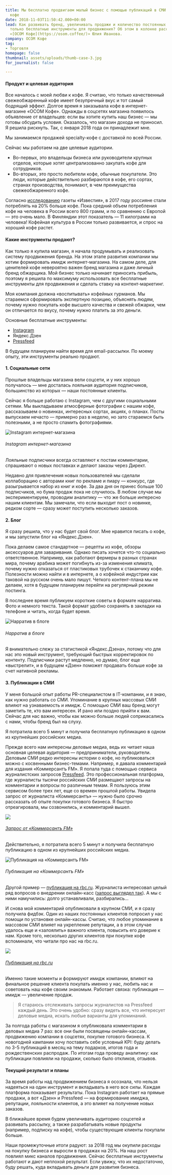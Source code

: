 ```yaml
---
title: Мы бесплатно продвигаем малый бизнес с помощью публикаций в СМИ. Опыт интернет-магазина
  кофе
date: 2018-11-03T11:50:42.000+00:00
lead: Как развивать бренд, увеличивать продажи и количество постоянных клиентов, используя
  только бесплатные инструменты для продвижения? Об этом в колонке рассказывает владелица
  «[ОСОМ Кофе](https://osom.coffee/)» Юлия Иванова.
company: ОСОМ Кофе
tag:
- Торговля
homepage: false
thumbnail: assets/uploads/thumb-case-3.jpg
for_journalist: false

---
```

#### Продукт и целевая аудитория

Все началось с моей любви к кофе. Я считаю, что только качественный свежеобжаренный кофе имеет безупречный вкус и тот самый бодрящий эффект. Долгое время я заказывала кофе в интернет-магазине «ОСОМ Кофе». Однажды в соцсетях магазина появилось объявление от владельцев: если вы хотите купить наш бизнес — мы готовы обсудить условия. Оказалось, что магазин дохода не приносил. Я решила рискнуть. Так, с января 2018 года он принадлежит мне.

Мы занимаемся продажей specialty-кофе с доставкой по всей России.

Сейчас мы работаем на две целевые аудитории.

* Во-первых, это владельцы бизнеса или руководители крупных отделов, которые хотят централизованно закупать кофе для сотрудников.
* Во-вторых, это просто любители кофе, обычные покупатели. Это люди, которые действительно разбираются в кофе, его сортах, странах производства, понимают, в чем преимущества свежеобжаренного кофе.

Согласно [исследованию](https://iz.ru/654393/roksana-avetisian/rossiiane-perekhodiat-s-chaia-na-kofe) газеты «Известия», в 2017 году россияне стали потреблять на 20% больше кофе. Пока средний объем потребления кофе на человека в России всего 800 грамм, и по сравнению с Европой — это очень мало. В Финляндии этот показатель — 11 килограмм на человека! Кофейная культура в России только развивается, и спрос на хороший кофе растет.

#### Какие инструменты продают?

Как только я купила магазин, я начала продумывать и реализовать систему продвижения бренда. На этом этапе развития компании мы хотим формировать имидж интернет-магазина. На самом деле, для ценителей кофе невероятно важен бренд магазина и даже личный бренд обжарщика. Мой бизнес только начинает приносить прибыль, поэтому я решила по максимуму использовать все бесплатные инструменты для продвижения и сделать ставку на контент-маркетинг.

Моя компания должна «воспитывать» кофейных гурманов. Мы стараемся сформировать экспертную позицию, объяснять людям, почему нужно покупать кофе высшего качества и свежей обжарки, чем он отличается по вкусу, почему нужно платить за это деньги.

Основные бесплатные инструменты:

* [Instagram](https://www.instagram.com/osomcoffee/)
* Яндекс.Дзен
* [Pressfeed](https://pressfeed.ru/)

В будущем планируем найти время для email-рассылки. По моему опыту, эти инструменты реально продают.

#### 1. Социальные сети

Прошлые владельцы магазина вели соцсети, и у них хорошо получалось — мне досталась лояльная аудитория подписчиков, большинство из которых — наши постоянные клиенты.

Сейчас я больше работаю с Instagram, чем с другими социальными сетями. Мы выкладываем атмосферные фотографии с нашим кофе, рассказываем о новинках, интересных сортах, акциях, о планах. Посты выпускаем нечасто — примерно раз в неделю, но зато стараемся быть полезными, а не просто спамить фотографиями.

![Instagram интернет-магазина](https://rb.ru/media/thumb/2018-08-06_10-44-07.png.700x518_q95.jpg)

###### Instagram интернет-магазина

Лояльные подписчики всегда оставляют к постам комментарии, спрашивают о новых поставках и делают заказы через Директ.

Недавно для привлечения новых пользователей мы сделали коллаборацию с авторами книг по рекламе и пиару — конкурс, где разыгрывается набор из книг и кофе. За два дня он принес больше 100 подписчиков, но бума продаж пока не случилось. В любом случае мы экспериментируем, проводим аналитику — что же больше интересно нашим клиентам. Мы замечали, что если выходит пост о новинке, редком сорте — сразу может поступить несколько заказов.

#### 2. Блог

Я сразу решила, что у нас будет свой блог. Мне нравится писать о кофе, и мы запустили блог на «Яндекс.Дзен».

Пока делаем самое стандартное — рецепты из кофе, обзоры аксессуаров для заваривания. Однако писать хочется что-то социально ответственное. Например, как работают фермеры в разных странах мира, почему арабика может погибнуть из-за изменения климата, почему нужно отказаться от пластиковых трубочек к стаканчику кофе. Полезности можно найти и в интернете, а о кофейной индустрии как таковой на русском очень мало пишут. Четкого контент-плана мы не делаем, хотя в будущем планируем перейти на регулярный режим постинга.

В последнее время публикуем короткие советы в формате нарратива. Фото и немного текста. Такой формат удобно сохранять в закладки на телефоне и читать, когда будет время.

![Нарратив в блоге](https://rb.ru/media/thumb/tjr6wk8fafc_uiqzNFH.jpg.600x543_q95.jpg)

###### Нарратив в блоге

Я внимательно слежу за статистикой «Яндекс.Дзена», потому что для нас это новый инструмент, требующий быстрых корректировок по контенту. Подписчики растут медленно, но думаю, блог еще «выстрелит», и в будущем «Дзен» поможет продавать больше кофе за счет нативной рекламы.

#### 3. Публикации в СМИ

У меня большой опыт работы PR-специалистом в IT-компании, и я знаю, как нужно работать со СМИ. Упоминание в крупных массовых СМИ влияют на узнаваемость и имидж. С помощью СМИ ваш бренд могут заметить те, кто вам интересен. И рано или поздно прийти к вам. Сейчас для нас важно, чтобы как можно больше людей соприкасались с нами, чтобы бренд был на слуху.

Я потратила всего 5 минут и получила бесплатную публикацию в одном из крупнейших российских медиа.

Прежде всего нам интересны деловые медиа, ведь их читает наша основная целевая аудитория — предприниматели, руководители. Деловым СМИ редко интересны истории о кофе, но публиковаться можно с косвенными бизнес-темами. Например, я давала комментарий для издания «Коммерсантъ FM». Я попала туда с помощью сервиса журналистских запросов [Pressfeed](https://pressfeed.ru/). Это профессиональная платформа, где журналисты тысячи российских СМИ размещают запросы на комментарии и вопросы по различным темам. Я пользуюсь этим сервисом более трех лет, еще со времен прошлой работы. Увидела запрос от журналиста «Коммерсантъ» — нужно было срочно рассказать об опыте покупки готового бизнеса. Я быстро отреагировала, мы созвонились, и комментарий вышел.

![](../assets/uploads/kofe_kommersant.jpg)

###### [Запрос от «Коммерсантъ FM»](https://pressfeed.ru/query/40193)

Действительно, я потратила всего 5 минут и получила бесплатную публикацию в одном из крупнейших российских медиа.

![Публикация на «Коммерсантъ FM»](https://rb.ru/media/upload_tmp/2018/2018-08-09_14-09-19.png)

###### Публикация на «Коммерсантъ FM»

Другой пример — [публикация на rbc.ru](https://www.rbc.ru/own_business/30/06/2018/5b35ff679a7947a89520dae2). Журналиста интересовал целый ряд вопросов о внедрении онлайн-касс ([запрос выглядел так](https://pressfeed.ru/query/44779)). А мы с ними намучились: долго устанавливали, разбирались…

И снова мой комментарий опубликовали в крупном СМИ, и я сразу получила фидбэк. Один из наших постоянных клиентов попросил у нас помощи по установке онлайн-кассы. Считаю, что любое упоминание в массовом СМИ влияет на укрепление репутации, а в этом случае удалось еще и «залоялить» важного клиента, повысить его доверие к нам. Кроме того, несколько других клиентов при покупке кофе вспоминали, что читали про нас на rbc.ru.

![](../assets/uploads/rbk_osom.jpg)

###### [Публикация на rbc.ru](https://www.rbc.ru/own_business/30/06/2018/5b35ff679a7947a89520dae2)

Именно такие моменты и формируют имидж компании, влияют на финальное решение клиента покупать именно у нас, любить нас и советовать наш кофе своим знакомым. Работает связка: публикация — имидж — увеличение продаж.

> Я стараюсь отслеживать запросы журналистов на Pressfeed каждый день. Это очень удобно: сразу видеть все, что интересует деловые медиа, искать любые варианты для упоминаний.

За полгода работы с магазином я опубликовала комментарии в деловых медиа 7 раз: все они были посвящены онлайн-кассам, продвижению компании в соцсетях, покупке готового бизнеса. К новогодней кампании хочу поставить себе условный KPI: буду делать по 3-5 публикаций в месяц на тему подарков, итогов года и рождественских распродаж. По итогам года проведу аналитику: как публикации повлияли на продажи, сколько было откликов, отзывов.

#### Текущий результат и планы

За время работы над продвижением бизнеса я осознала, что нельзя надеяться на один инструмент и вкладывать в него все силы. Каждая платформа показывает результаты. Пока Instagram работает на прямые продажи, а вот «Дзен» и Pressfeed — на формирование имиджа, репутации, лояльности клиентов, а это влияет на получение новых заказов.

В ближайшее время будем увеличивать аудиторию соцсетей и развивать рассылку, а также разрабатывать новые продукты (например, подписку на кофе), чтобы существующие клиенты покупали больше.

Наши промежуточные итоги радуют: за 2018 год мы окупили расходы на покупку бизнеса и выросли в продажах на 20%. На наш рост повлиял микс каналов продвижения. Сейчас бесплатные инструменты работают и дают неплохой результат. Если увижу, что их недостаточно, буду решать, куда вкладывать деньги для развития бизнеса.